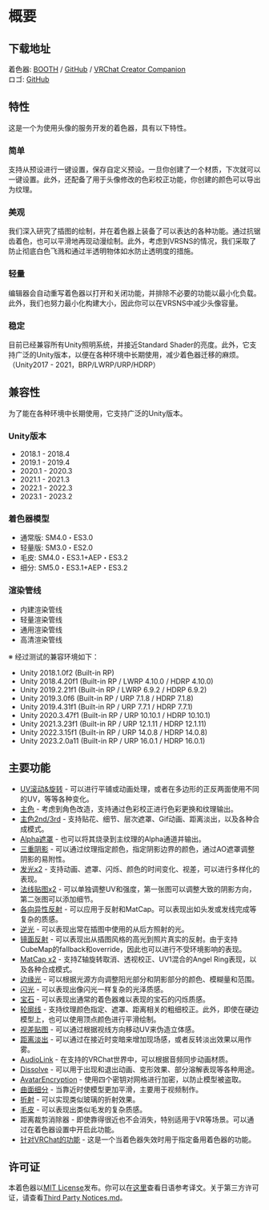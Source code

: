 # 概要

<div class="align-center">

## 下载地址
着色器: [BOOTH](https://lilxyzw.booth.pm/items/3087170) / [GitHub](https://github.com/lilxyzw/lilToon/releases) / [VRChat Creator Companion](vcc://vpm/addRepo?url=https://lilxyzw.github.io/vpm-repos/vpm.json)  
ロゴ: [GitHub](https://github.com/lilxyzw/lilToon/tree/master/logo)

## 特性
这是一个为使用头像的服务开发的着色器，具有以下特性。

</div>

<div class="flexwrapcontainer">
<div class="flex2">
<h3>简单</h3>
<p>支持从预设进行一键设置，保存自定义预设。一旦你创建了一个材质，下次就可以一键设置。此外，还配备了用于头像修改的色彩校正功能，你创建的颜色可以导出为纹理。</p>
</div>

<div class="flex2">
<h3>美观</h3>
<p>我们深入研究了插图的绘制，并在着色器上装备了可以表达的各种功能。通过抗锯齿着色，也可以平滑地再现动漫绘制。此外，考虑到VRSNS的情况，我们采取了防止彻底白色飞溅和通过半透明物体如水防止透明度的措施。</p>
</div>

<div class="flex2">
<h3>轻量</h3>
<p>编辑器会自动重写着色器以打开和关闭功能，并排除不必要的功能以最小化负载。此外，我们也努力最小化构建大小，因此你可以在VRSNS中减少头像容量。</p>
</div>

<div class="flex2">
<h3>稳定</h3>
<p>目前已经兼容所有Unity照明系统，并接近Standard Shader的亮度。此外，它支持广泛的Unity版本，以便在各种环境中长期使用，减少着色器迁移的麻烦。（Unity2017 - 2021，BRP/LWRP/URP/HDRP）</p>
</div>
</div>

<div class="bg-black">
<div class="align-center">

## 兼容性
为了能在各种环境中长期使用，它支持广泛的Unity版本。

</div>
<div class="flexcontainer">
    <div class="flex3">
        <h3>Unity版本</h3>
        <ul>
            <li>2018.1 - 2018.4</li>
            <li>2019.1 - 2019.4</li>
            <li>2020.1 - 2020.3</li>
            <li>2021.1 - 2021.3</li>
            <li>2022.1 - 2022.3</li>
            <li>2023.1 - 2023.2</li>
        </ul>
    </div>
    <div class="flex3">
        <h3>着色器模型</h3>
        <ul>
            <li>通常版: SM4.0・ES3.0</li>
            <li>轻量版: SM3.0・ES2.0</li>
            <li>毛皮: SM4.0・ES3.1+AEP・ES3.2</li>
            <li>细分: SM5.0・ES3.1+AEP・ES3.2</li>
        </ul>
    </div>
    <div class="flex3">
        <h3>渲染管线</h3>
        <ul>
            <li>内建渲染管线</li>
            <li>轻量渲染管线</li>
            <li>通用渲染管线</li>
            <li>高清渲染管线</li>
        </ul>
    </div>
</div>

<div class="small-container">

※ 经过测试的兼容环境如下：
- Unity 2018.1.0f2 (Built-in RP)
- Unity 2018.4.20f1 (Built-in RP / LWRP 4.10.0 / HDRP 4.10.0)
- Unity 2019.2.21f1 (Built-in RP / LWRP 6.9.2 / HDRP 6.9.2)
- Unity 2019.3.0f6 (Built-in RP / URP 7.1.8 / HDRP 7.1.8)
- Unity 2019.4.31f1 (Built-in RP / URP 7.7.1 / HDRP 7.7.1)
- Unity 2020.3.47f1 (Built-in RP / URP 10.10.1 / HDRP 10.10.1)
- Unity 2021.3.23f1 (Built-in RP / URP 12.1.11 / HDRP 12.1.11)
- Unity 2022.3.15f1 (Built-in RP / URP 14.0.8 / HDRP 14.0.8)
- Unity 2023.2.0a11 (Built-in RP / URP 16.0.1 / HDRP 16.0.1)

</div>
</div>

## 主要功能
- [UV滚动&旋转](/zh-cn/base/uv.md) - 可以进行平铺或动画处理，或者在多边形的正反两面使用不同的UV，等等各种变化。
- [主色](/zh-cn/color/maincolor.md) - 考虑到角色改造，支持通过色彩校正进行色彩更换和纹理输出。
- [主色2nd/3rd](/zh-cn/color/maincolor_layer.md) - 支持贴花、细节、层次遮罩、Gif动画、距离淡出，以及各种合成模式。
- [Alpha遮罩](/zh-cn/color/alphamask.md) - 也可以将其烧录到主纹理的Alpha通道并输出。
- [三重阴影](/zh-cn/color/shadow.md) - 可以通过纹理指定颜色，指定阴影边界的颜色，通过AO遮罩调整阴影的易附性。
- [发光x2](/zh-cn/color/emission.md) - 支持动画、遮罩、闪烁、颜色的时间变化、视差，可以进行多样化的表现。
- [法线贴图x2](/zh-cn/reflections/normal.md) - 可以单独调整UV和强度，第一张图可以调整大致的阴影方向，第二张图可以添加细节。
- [各向异性反射](/zh-cn/reflections/anisotropy.md) - 可以应用于反射和MatCap。可以表现出如头发或发线完成等复杂的质感。
- [逆光](/zh-cn/reflections/backlight.md) - 可以表现出常在插图中使用的从后方照射的光。
- [镜面反射](/zh-cn/reflections/reflection.md) - 可以表现出从插图风格的高光到照片真实的反射。由于支持CubeMap的fallback和override，因此也可以进行不受环境影响的表现。
- [MatCap x2](/zh-cn/reflections/matcap.md) - 支持Z轴旋转取消、透视校正、UV1混合的Angel Ring表现，以及各种合成模式。
- [边缘光](/zh-cn/reflections/rimlight.md) - 可以根据光源方向调整阳光部分和阴影部分的颜色、模糊量和范围。
- [闪光](/zh-cn/reflections/glitter.md) - 可以表现出像闪光一样复杂的光泽质感。
- [宝石](/zh-cn/reflections/gem.md) - 可以表现出通常的着色器难以表现的宝石的闪烁质感。
- [轮廓线](/zh-cn/advanced/outline.md) - 支持纹理颜色指定、遮罩、距离相关的粗细校正。此外，即使在硬边模型上，也可以使用顶点颜色进行平滑绘制。
- [视差贴图](/zh-cn/advanced/parallax.md) - 可以通过根据视线方向移动UV来伪造立体感。
- [距离淡出](/zh-cn/advanced/distancefade.md) - 可以通过在接近时变暗来增加现场感，或者反转淡出效果以用作雾。
- [AudioLink](/zh-cn/advanced/audiolink.md) - 在支持的VRChat世界中，可以根据音频同步动画材质。
- [Dissolve](/zh-cn/advanced?id=dissolve.md) - 可以用于出现和退出动画、变形效果、部分溶解表现等各种用途。
- [AvatarEncryption](/zh-cn/advanced/encryption.md) - 使用四个密钥对网格进行加密，以防止模型被盗取。
- [曲面细分](/zh-cn/advanced/tessellation.md) - 当靠近时使模型更加平滑，主要用于视频制作。
- [折射](/zh-cn/advanced/refraction.md) - 可以实现类似玻璃的折射效果。
- [毛皮](/zh-cn/advanced/fur.md) - 可以表现出类似毛发的复杂质感。
- 距离裁剪消除器 - 即使靠得很近也不会消失，特别适用于VR等场景。可以通过在着色器设置中开启此功能。
- [针对VRChat的功能](/zh-cn/base/vrchat.md) - 这是一个当着色器失效时用于指定备用着色器的功能。

## 许可证
本着色器以[MIT License](https://github.com/lilxyzw/lilToon/blob/master/Assets/lilToon/LICENSE)发布。你可以在[这里](https://licenses.opensource.jp/MIT/MIT.html)查看日语参考译文。关于第三方许可证，请查看[Third Party Notices.md](https://github.com/lilxyzw/lilToon/blob/master/Assets/lilToon/Third%20Party%20Notices.md)。